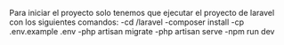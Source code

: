 Para iniciar el proyecto solo tenemos que ejecutar el proyecto de laravel con los siguientes comandos:
-cd /laravel
-composer install
-cp .env.example .env
-php artisan migrate
-php artisan serve
-npm run dev